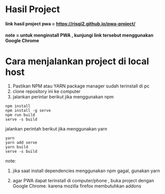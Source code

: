 # Hasil Project

#### link hasil project pwa = https://risqi2.github.io/pwa-project/ 
#### note = **untuk menginstall PWA , kunjungi link tersebut menggunakan Google Chrome**

# Cara menjalankan project di local host

1. Pastikan NPM atau YARN package manager sudah terinstall di pc
2. clone repository ini ke computer 
3. jalankan perintar berikut jika menggunakan npm

```
npm install
npm install -g serve
npm run build
serve -s build
```
jalankan perintah berikut jika menggunakan yarn
```
yarn
yarn add serve
yarn build
serve -s build
```

note:
1. jika saat install dependencies menggunakan npm gagal,
gunakan yarn

2. agar PWA dapat terinstall di computer/phone ,
buka project dengan Google Chrome.
karena mozilla firefox membutuhkan addons


